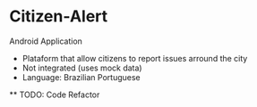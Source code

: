 # Citizen-Alert
Android Application

* Plataform that allow citizens to report issues arround the city
* Not integrated (uses mock data)
* Language: Brazilian Portuguese

** TODO: Code Refactor
